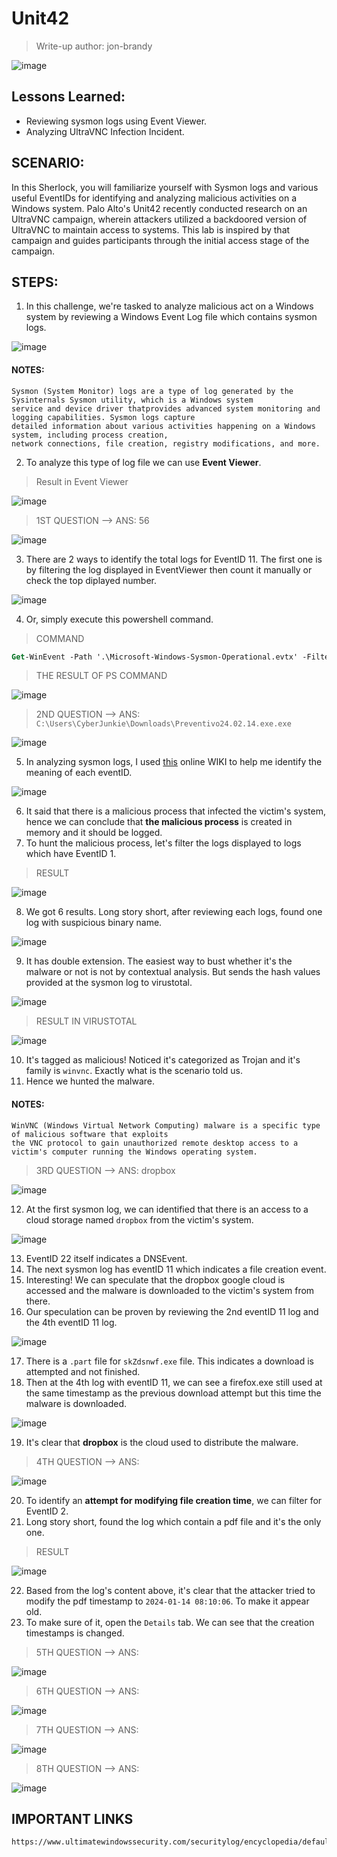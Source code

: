 # Unit42
> Write-up author: jon-brandy

![image](https://github.com/jon-brandy/hackthebox/assets/70703371/920cd552-7e29-4191-a309-d9601e97ad76)


## Lessons Learned:
- Reviewing sysmon logs using Event Viewer.
- Analyzing UltraVNC Infection Incident.

## SCENARIO:
In this Sherlock, you will familiarize yourself with Sysmon logs and various useful EventIDs for identifying and analyzing malicious activities on a Windows system. 
Palo Alto's Unit42 recently conducted research on an UltraVNC campaign, wherein attackers utilized a backdoored version of UltraVNC to maintain access to systems. 
This lab is inspired by that campaign and guides participants through the initial access stage of the campaign.


## STEPS:
1. In this challenge, we're tasked to analyze malicious act on a Windows system by reviewing a Windows Event Log file which contains sysmon logs.

![image](https://github.com/jon-brandy/hackthebox/assets/70703371/c450b9d7-bf21-4e10-b6d9-4efe9409f5ee)


#### NOTES:

```
Sysmon (System Monitor) logs are a type of log generated by the Sysinternals Sysmon utility, which is a Windows system
service and device driver thatprovides advanced system monitoring and logging capabilities. Sysmon logs capture
detailed information about various activities happening on a Windows system, including process creation,
network connections, file creation, registry modifications, and more.
```

2. To analyze this type of log file we can use **Event Viewer**.

> Result in Event Viewer


![image](https://github.com/jon-brandy/hackthebox/assets/70703371/c644bf5d-2d78-4d65-b2b7-c280f2da5f89)


> 1ST QUESTION --> ANS: 56

![image](https://github.com/jon-brandy/hackthebox/assets/70703371/0208a2b3-6758-4887-8462-36387ffc08bb)


3. There are 2 ways to identify the total logs for EventID 11. The first one is by filtering the log displayed in EventViewer then count it manually or check the top diplayed number.


![image](https://github.com/jon-brandy/hackthebox/assets/70703371/61294a7b-87c2-4d0d-a1bf-7a9009798214)


4. Or, simply execute this powershell command.

> COMMAND

```ps
Get-WinEvent -Path '.\Microsoft-Windows-Sysmon-Operational.evtx' -FilterXPath "*[System[(EventID=11)]]" | Measure-Object
```

> THE RESULT OF PS COMMAND


![image](https://github.com/jon-brandy/hackthebox/assets/70703371/b684310b-a9fb-4fc4-8803-eabd8140ef53)


> 2ND QUESTION --> ANS: `C:\Users\CyberJunkie\Downloads\Preventivo24.02.14.exe.exe`

![image](https://github.com/jon-brandy/hackthebox/assets/70703371/f05510da-8da4-4658-a6ab-2ff24e46529e)


5. In analyzing sysmon logs, I used [this](https://www.ultimatewindowssecurity.com/securitylog/encyclopedia/default.aspx) online WIKI to help me identify the meaning of each eventID.

![image](https://github.com/jon-brandy/hackthebox/assets/70703371/0fc978e4-2b37-451f-86dc-7ec0474086cd)


6. It said that there is a malicious process that infected the victim's system, hence we can conclude that **the malicious process** is created in memory and it should be logged.
7. To hunt the malicious process, let's filter the logs displayed to logs which have EventID 1.

> RESULT

![image](https://github.com/jon-brandy/hackthebox/assets/70703371/c17ef370-913b-42f8-9d59-6b46093a857f)


8. We got 6 results. Long story short, after reviewing each logs, found one log with suspicious binary name.

![image](https://github.com/jon-brandy/hackthebox/assets/70703371/4b4fa5b7-06ae-4290-873d-89b0191077eb)


9. It has double extension. The easiest way to bust whether it's the malware or not is not by contextual analysis. But sends the hash values provided at the sysmon log to virustotal.

![image](https://github.com/jon-brandy/hackthebox/assets/70703371/34bb71e6-990e-45ad-a706-9bfa4d2ab8ac)


> RESULT IN VIRUSTOTAL

![image](https://github.com/jon-brandy/hackthebox/assets/70703371/9f4e5d97-320c-4291-9f3d-61fa0dc51079)


10. It's tagged as malicious! Noticed it's categorized as Trojan and it's family is `winvnc`. Exactly what is the scenario told us.
11. Hence we hunted the malware.

#### NOTES:

```
WinVNC (Windows Virtual Network Computing) malware is a specific type of malicious software that exploits
the VNC protocol to gain unauthorized remote desktop access to a victim's computer running the Windows operating system.
```

> 3RD QUESTION --> ANS: dropbox

![image](https://github.com/jon-brandy/hackthebox/assets/70703371/d3eff909-9df2-488a-a056-3454a52532eb)


12. At the first sysmon log, we can identified that there is an access to a cloud storage named `dropbox` from the victim's system.

![image](https://github.com/jon-brandy/hackthebox/assets/70703371/d8041814-f2d4-4a25-8043-49549f328fc5)


13. EventID 22 itself indicates a DNSEvent.
14. The next sysmon log has eventID 11 which indicates a file creation event.
15. Interesting! We can speculate that the dropbox google cloud is accessed and the malware is downloaded to the victim's system from there.
16. Our speculation can be proven by reviewing the 2nd eventID 11 log and the 4th eventID 11 log.

![image](https://github.com/jon-brandy/hackthebox/assets/70703371/82c62dc1-327c-4ea4-abd9-8d5970dd1c50)


17. There is a `.part` file for `skZdsnwf.exe` file. This indicates a download is attempted and not finished.
18. Then at the 4th log with eventID 11, we can see a firefox.exe still used at the same timestamp as the previous download attempt but this time the malware is downloaded.

![image](https://github.com/jon-brandy/hackthebox/assets/70703371/6a09a9c5-0b12-4b8b-add7-6676f244f371)


19. It's clear that **dropbox** is the cloud used to distribute the malware.

> 4TH QUESTION --> ANS:

![image](https://github.com/jon-brandy/hackthebox/assets/70703371/dbcf19b4-6c90-49d9-9f46-77025d4a9c9f)


20. To identify an **attempt for modifying file creation time**, we can filter for EventID 2.
21. Long story short, found the log which contain a pdf file and it's the only one.

> RESULT

![image](https://github.com/jon-brandy/hackthebox/assets/70703371/c4ee1835-0f76-420b-8a07-1809dddb8952)

22. Based from the log's content above, it's clear that the attacker tried to modify the pdf timestamp to `2024-01-14 08:10:06`. To make it appear old.
23. To make sure of it, open the `Details` tab. We can see that the creation timestamps is changed.



> 5TH QUESTION --> ANS:

![image](https://github.com/jon-brandy/hackthebox/assets/70703371/289a5892-5062-454b-be9c-7884c3c2fd54)


> 6TH QUESTION --> ANS:

![image](https://github.com/jon-brandy/hackthebox/assets/70703371/dec896fd-5771-427e-83a8-ef78d6b92d23)


> 7TH QUESTION --> ANS:


![image](https://github.com/jon-brandy/hackthebox/assets/70703371/f47bba48-7d38-4fce-95ca-c987ddb59368)


> 8TH QUESTION --> ANS:


![image](https://github.com/jon-brandy/hackthebox/assets/70703371/c00f492c-812c-422a-8ca1-608a74e0d4ed)


## IMPORTANT LINKS

```
https://www.ultimatewindowssecurity.com/securitylog/encyclopedia/default.aspx
```
